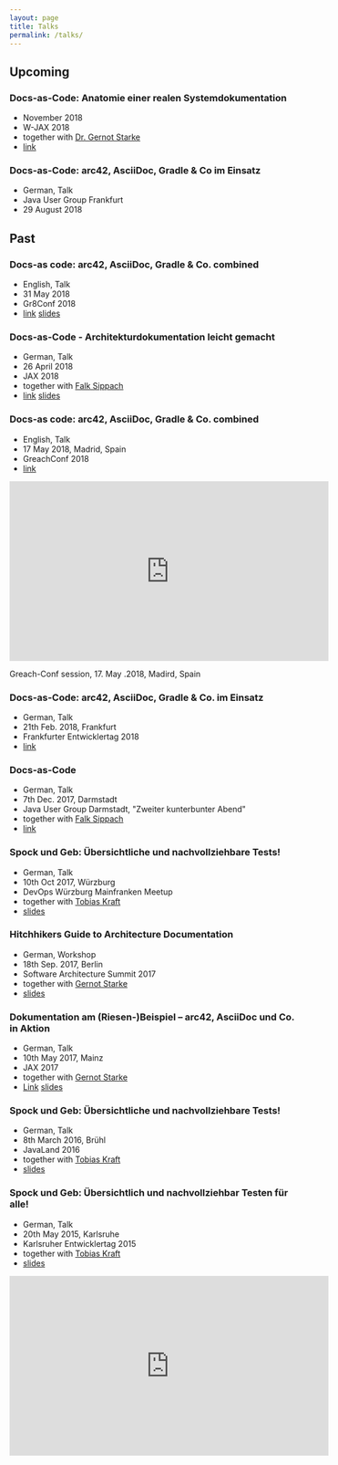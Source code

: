 ```yaml
---
layout: page
title: Talks
permalink: /talks/
---
```


## Upcoming

### Docs-as-Code: Anatomie einer realen Systemdokumentation
* November 2018
* W-JAX 2018
* together with [Dr. Gernot Starke](https://twitter.com/gernotstarke)
* [link](https://jax.de/software-architecture/docs-as-code-anatomie-einer-realen-systemdokumentation/)

### Docs-as-Code: arc42, AsciiDoc, Gradle & Co im Einsatz
* German, Talk
* Java User Group Frankfurt
* 29 August 2018

## Past

### Docs-as code: arc42, AsciiDoc, Gradle & Co. combined
* English, Talk
* 31 May 2018
* Gr8Conf 2018
* [link](https://gr8conf.eu/talks/594) [slides](https://speakerdeck.com/rdmueller/docs-as-code-arc42-asciidoc-gradle-and-co-combined-1)

### Docs-as-Code - Architekturdokumentation leicht gemacht
* German, Talk
* 26 April 2018
* JAX 2018
* together with [Falk Sippach](https://twitter.com/sippsack)
* [link](https://jax.de/software-architecture/the-hitchhikers-guide-to-docs-as-code/) [slides](https://speakerdeck.com/rdmueller/docs-as-code-architekturdokumentation-leicht-gemacht)

### Docs-as code: arc42, AsciiDoc, Gradle & Co. combined 
* English, Talk
* 17 May 2018, Madrid, Spain
* GreachConf 2018
* [link](http://2018.greachconf.com/sessions/docs-as-code-arc42-asciidoc-gradle-co-combined/)

<iframe width="560" height="315" src="https://www.youtube.com/embed/GkXpe-tZtNg?rel=0" frameborder="0" allow="autoplay; encrypted-media" allowfullscreen></iframe>

Greach-Conf session, 17. May .2018, Madird, Spain

### Docs-as-Code: arc42, AsciiDoc, Gradle & Co. im Einsatz
* German, Talk
* 21th Feb. 2018, Frankfurt
* Frankfurter Entwicklertag 2018
* [link](https://entwicklertag.de/frankfurt/2018/docs-code-arc42-asciidoc-gradle-co-im-einsatz)

### Docs-as-Code
* German, Talk
* 7th Dec. 2017, Darmstadt
* Java User Group Darmstadt, "Zweiter kunterbunter Abend"
* together with [Falk Sippach](https://twitter.com/sippsack)
* [link](https://www.jug-da.de/2017/12/Zweiter-Kunterbunter-Abend/)

### Spock und Geb: Übersichtliche und nachvollziehbare Tests!
* German, Talk
* 10th Oct 2017, Würzburg
* DevOps Würzburg Mainfranken Meetup
* together with [Tobias Kraft](https://twitter.com/tokraft)
* [slides](https://speakerdeck.com/rdmueller/spock-und-geb-ubersichtlich-und-nachvollzierbar-testen-fur-alle)

### Hitchhikers Guide to Architecture Documentation
* German, Workshop
* 18th Sep. 2017, Berlin
* Software Architecture Summit 2017
* together with [Gernot Starke](https://twitter.com/gernotstarke)
* [slides](https://speakerdeck.com/rdmueller/hitchhikers-guide-to-architecture-documentation)

### Dokumentation am (Riesen-)Beispiel – arc42, AsciiDoc und Co. in Aktion
* German, Talk
* 10th May 2017, Mainz
* JAX 2017
* together with [Gernot Starke](https://twitter.com/gernotstarke)
* [Link](https://jax.de/software-architecture/dokumentation-am-riesen-beispiel-arc42-asciidoc-und-co-in-aktion/) [slides](https://speakerdeck.com/rdmueller/dokumentation-am-riesen-beispiel-arc42-asciidoc-und-co-in-aktion)

### Spock und Geb: Übersichtliche und nachvollziehbare Tests!
* German, Talk
* 8th March 2016, Brühl
* JavaLand 2016
* together with [Tobias Kraft](https://twitter.com/tokraft)
* [slides](https://speakerdeck.com/rdmueller/spock-und-geb-ubersichtlich-und-nachvollziehbar-testen-fur-alle-1)

### Spock und Geb: Übersichtlich und nachvollziehbar Testen für alle!
* German, Talk
* 20th May 2015, Karlsruhe
* Karlsruher Entwicklertag 2015
* together with [Tobias Kraft](https://twitter.com/tokraft)
* [slides](https://speakerdeck.com/rdmueller/spock-und-geb-ubersichtlich-und-nachvollziehbar-testen-fur-alle) 

<iframe width="560" height="315" src="https://www.youtube.com/embed/L75DdPon5Gk?rel=0" frameborder="0" allow="autoplay; encrypted-media" allowfullscreen></iframe>
